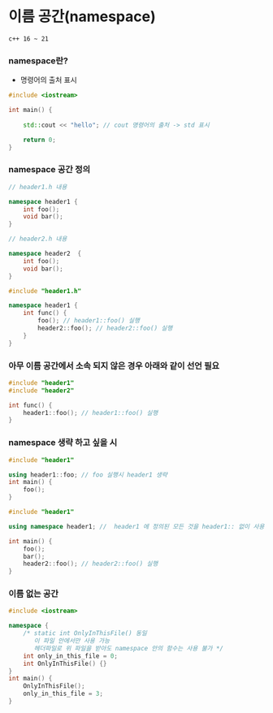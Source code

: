 # 이름 공간(namespace)
`c++ 16 ~ 21`

### namespace란?

- 명령어의 출처 표시

```cpp
#include <iostream>

int main() {
    
    std::cout << "hello"; // cout 명령어의 출처 -> std 표시

    return 0;
}

```

### namespace 공간 정의 

```cpp
// header1.h 내용

namespace header1 {
    int foo();
    void bar();
}
```
```cpp
// header2.h 내용

namespace header2  {
    int foo();
    void bar();
}
```
```cpp
#include "header1.h" 

namespace header1 {
    int func() {
        foo(); // header1::foo() 실행
        header2::foo(); // header2::foo() 실행
    }
}
```

### 아무 이름 공간에서 소속 되지 않은 경우 아래와 같이 선언 필요

```cpp
#include "header1"
#include "header2"

int func() {
    header1::foo(); // header1::foo() 실행
}
```

### namespace 생략 하고 싶을 시

```cpp
#include "header1"

using header1::foo; // foo 실행시 header1 생략
int main() {
    foo();
}
```
```cpp
#include "header1"

using namespace header1; //  header1 에 정의된 모든 것을 header1:: 없이 사용

int main() {
    foo();
    bar();
    header2::foo(); // header2::foo() 실행
}
```

### 이름 없는 공간

```cpp
#include <iostream>

namespace {
    /* static int OnlyInThisFile() 동일
       이 파일 안에서만 사용 가능
       헤더파일로 위 파일을 받아도 namespace 안의 함수는 사용 불가 */
    int only_in_this_file = 0;
    int OnlyInThisFile() {}
}
int main() {
    OnlyInThisFile();
    only_in_this_file = 3;
}
```


